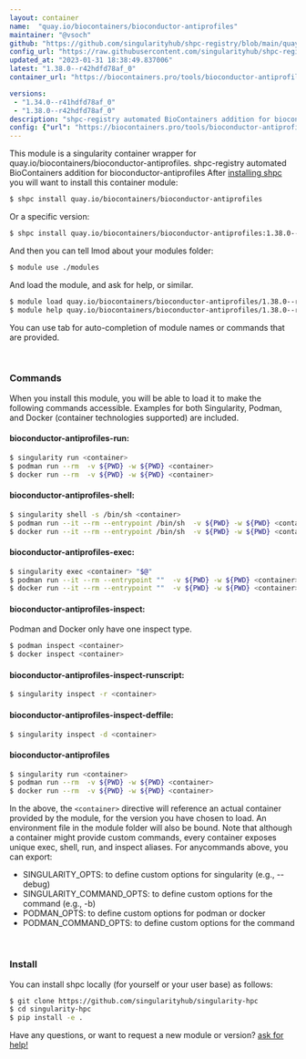 ```yaml
---
layout: container
name:  "quay.io/biocontainers/bioconductor-antiprofiles"
maintainer: "@vsoch"
github: "https://github.com/singularityhub/shpc-registry/blob/main/quay.io/biocontainers/bioconductor-antiprofiles/container.yaml"
config_url: "https://raw.githubusercontent.com/singularityhub/shpc-registry/main/quay.io/biocontainers/bioconductor-antiprofiles/container.yaml"
updated_at: "2023-01-31 18:38:49.837006"
latest: "1.38.0--r42hdfd78af_0"
container_url: "https://biocontainers.pro/tools/bioconductor-antiprofiles"

versions:
 - "1.34.0--r41hdfd78af_0"
 - "1.38.0--r42hdfd78af_0"
description: "shpc-registry automated BioContainers addition for bioconductor-antiprofiles"
config: {"url": "https://biocontainers.pro/tools/bioconductor-antiprofiles", "maintainer": "@vsoch", "description": "shpc-registry automated BioContainers addition for bioconductor-antiprofiles", "latest": {"1.38.0--r42hdfd78af_0": "sha256:b1103409b7ab5d4f7018c9b02db258d7d854519b6300faa2b5946594a7679943"}, "tags": {"1.34.0--r41hdfd78af_0": "sha256:c1d2f26b12d11d187420a33f548bba066a13f5c700fda11643f23f93a65481dc", "1.38.0--r42hdfd78af_0": "sha256:b1103409b7ab5d4f7018c9b02db258d7d854519b6300faa2b5946594a7679943"}, "docker": "quay.io/biocontainers/bioconductor-antiprofiles"}
---
```


This module is a singularity container wrapper for quay.io/biocontainers/bioconductor-antiprofiles.
shpc-registry automated BioContainers addition for bioconductor-antiprofiles
After [installing shpc](#install) you will want to install this container module:


```bash
$ shpc install quay.io/biocontainers/bioconductor-antiprofiles
```

Or a specific version:

```bash
$ shpc install quay.io/biocontainers/bioconductor-antiprofiles:1.38.0--r42hdfd78af_0
```

And then you can tell lmod about your modules folder:

```bash
$ module use ./modules
```

And load the module, and ask for help, or similar.

```bash
$ module load quay.io/biocontainers/bioconductor-antiprofiles/1.38.0--r42hdfd78af_0
$ module help quay.io/biocontainers/bioconductor-antiprofiles/1.38.0--r42hdfd78af_0
```

You can use tab for auto-completion of module names or commands that are provided.

<br>

### Commands

When you install this module, you will be able to load it to make the following commands accessible.
Examples for both Singularity, Podman, and Docker (container technologies supported) are included.

#### bioconductor-antiprofiles-run:

```bash
$ singularity run <container>
$ podman run --rm  -v ${PWD} -w ${PWD} <container>
$ docker run --rm  -v ${PWD} -w ${PWD} <container>
```

#### bioconductor-antiprofiles-shell:

```bash
$ singularity shell -s /bin/sh <container>
$ podman run --it --rm --entrypoint /bin/sh  -v ${PWD} -w ${PWD} <container>
$ docker run --it --rm --entrypoint /bin/sh  -v ${PWD} -w ${PWD} <container>
```

#### bioconductor-antiprofiles-exec:

```bash
$ singularity exec <container> "$@"
$ podman run --it --rm --entrypoint ""  -v ${PWD} -w ${PWD} <container> "$@"
$ docker run --it --rm --entrypoint ""  -v ${PWD} -w ${PWD} <container> "$@"
```

#### bioconductor-antiprofiles-inspect:

Podman and Docker only have one inspect type.

```bash
$ podman inspect <container>
$ docker inspect <container>
```

#### bioconductor-antiprofiles-inspect-runscript:

```bash
$ singularity inspect -r <container>
```

#### bioconductor-antiprofiles-inspect-deffile:

```bash
$ singularity inspect -d <container>
```



#### bioconductor-antiprofiles

```bash
$ singularity run <container>
$ podman run --rm  -v ${PWD} -w ${PWD} <container>
$ docker run --rm  -v ${PWD} -w ${PWD} <container>
```


In the above, the `<container>` directive will reference an actual container provided
by the module, for the version you have chosen to load. An environment file in the
module folder will also be bound. Note that although a container
might provide custom commands, every container exposes unique exec, shell, run, and
inspect aliases. For anycommands above, you can export:

 - SINGULARITY_OPTS: to define custom options for singularity (e.g., --debug)
 - SINGULARITY_COMMAND_OPTS: to define custom options for the command (e.g., -b)
 - PODMAN_OPTS: to define custom options for podman or docker
 - PODMAN_COMMAND_OPTS: to define custom options for the command

<br>

### Install

You can install shpc locally (for yourself or your user base) as follows:

```bash
$ git clone https://github.com/singularityhub/singularity-hpc
$ cd singularity-hpc
$ pip install -e .
```

Have any questions, or want to request a new module or version? [ask for help!](https://github.com/singularityhub/singularity-hpc/issues)